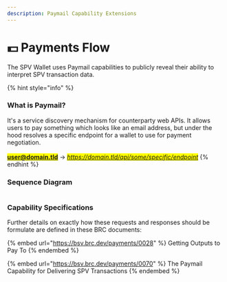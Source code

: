 ```yaml
---
description: Paymail Capability Extensions
---
```


# 💵 Payments Flow

The SPV Wallet uses Paymail capabilities to publicly reveal their ability to interpret SPV transaction data.

{% hint style="info" %}
### What is Paymail?

It's a service discovery mechanism for counterparty web APIs. It allows users to pay something which looks like an email address, but under the hood resolves a specific endpoint for a wallet to use for payment negotiation.\
\
<mark style="color:yellow;">**user@domain.tld**</mark> -> _<mark style="color:blue;">https://domain.tld/api/some/specific/endpoint</mark>_
{% endhint %}

### Sequence Diagram

<div data-full-width="true">

<figure><picture><source srcset="../.gitbook/assets/swimlanes-43c7c4ee01b286fea3be26b28804e591 (1).png" media="(prefers-color-scheme: dark)"><img src="../.gitbook/assets/swimlanes-43c7c4ee01b286fea3be26b28804e591.png" alt=""></picture><figcaption></figcaption></figure>

</div>

### Capability Specifications

Further details on exactly how these requests and responses should be formulate are defined in these BRC documents:

{% embed url="https://bsv.brc.dev/payments/0028" %}
Getting Outputs to Pay To
{% endembed %}

{% embed url="https://bsv.brc.dev/payments/0070" %}
The Paymail Capability for Delivering SPV Transactions
{% endembed %}
